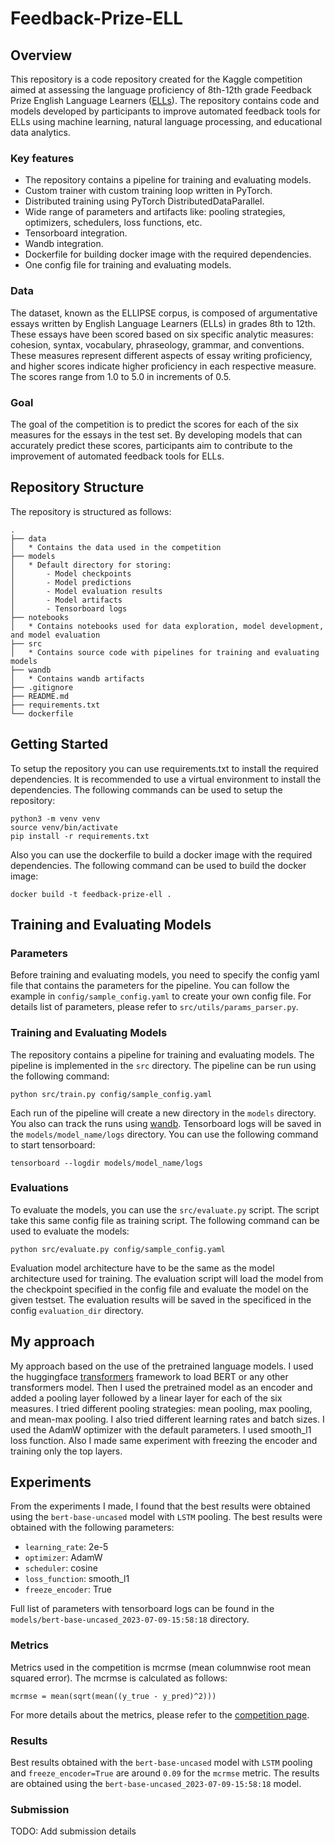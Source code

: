 # Feedback-Prize-ELL

## Overview

This repository is a code repository created for the Kaggle competition aimed at assessing the language proficiency of 8th-12th grade Feedback Prize English Language Learners ([ELLs](https://www.kaggle.com/competitions/feedback-prize-english-language-learning/overview)). The repository contains code and models developed by participants to improve automated feedback tools for ELLs using machine learning, natural language processing, and educational data analytics.

### Key features

- The repository contains a pipeline for training and evaluating models.
- Custom trainer with custom training loop written in PyTorch.
- Distributed training using PyTorch DistributedDataParallel.
- Wide range of parameters and artifacts like: pooling strategies, optimizers, schedulers, loss functions, etc.
- Tensorboard integration.
- Wandb integration.
- Dockerfile for building docker image with the required dependencies.
- One config file for training and evaluating models.

### Data

The dataset, known as the ELLIPSE corpus, is composed of argumentative essays written by English Language Learners (ELLs) in grades 8th to 12th. These essays have been scored based on six specific analytic measures: cohesion, syntax, vocabulary, phraseology, grammar, and conventions. These measures represent different aspects of essay writing proficiency, and higher scores indicate higher proficiency in each respective measure. The scores range from 1.0 to 5.0 in increments of 0.5.

### Goal

The goal of the competition is to predict the scores for each of the six measures for the essays in the test set. By developing models that can accurately predict these scores, participants aim to contribute to the improvement of automated feedback tools for ELLs.

## Repository Structure

The repository is structured as follows:

```
.
├── data
│   * Contains the data used in the competition
├── models
│   * Default directory for storing:
│       - Model checkpoints
│       - Model predictions
│       - Model evaluation results
│       - Model artifacts
│       - Tensorboard logs
├── notebooks
│   * Contains notebooks used for data exploration, model development, and model evaluation
├── src
│   * Contains source code with pipelines for training and evaluating models
├── wandb
│   * Contains wandb artifacts
├── .gitignore
├── README.md
├── requirements.txt
└── dockerfile
```

## Getting Started

To setup the repository you can use requirements.txt to install the required dependencies. It is recommended to use a virtual environment to install the dependencies. The following commands can be used to setup the repository:

```
python3 -m venv venv
source venv/bin/activate
pip install -r requirements.txt
```

Also you can use the dockerfile to build a docker image with the required dependencies. The following command can be used to build the docker image:

```
docker build -t feedback-prize-ell .
```

## Training and Evaluating Models

### Parameters

Before training and evaluating models, you need to specify the config yaml file that contains the parameters for the pipeline. You can follow the example in `config/sample_config.yaml` to create your own config file. For details list of parameters, please refer to `src/utils/params_parser.py`.

### Training and Evaluating Models

The repository contains a pipeline for training and evaluating models. The pipeline is implemented in the `src` directory. The pipeline can be run using the following command:

```
python src/train.py config/sample_config.yaml
```

Each run of the pipeline will create a new directory in the `models` directory. You also can track the runs using [wandb](https://wandb.ai/site). Tensorboard logs will be saved in the `models/model_name/logs` directory. You can use the following command to start tensorboard:
    
```
tensorboard --logdir models/model_name/logs
```

### Evaluations

To evaluate the models, you can use the `src/evaluate.py` script. The script take this same config file as training script. The following command can be used to evaluate the models:

```
python src/evaluate.py config/sample_config.yaml
```

Evaluation model architecture have to be the same as the model architecture used for training. The evaluation script will load the model from the checkpoint specified in the config file and evaluate the model on the given testset. The evaluation results will be saved in the specificed in the config `evaluation_dir` directory.


## My approach

My approach based on the use of the pretrained language models. I used the huggingface [transformers](https://huggingface.co/docs/transformers/index) framework to load BERT or any other transformers model. Then I used the pretrained model as an encoder and added a pooling layer followed by a linear layer for each of the six measures. I tried different pooling strategies: mean pooling, max pooling, and mean-max pooling. I also tried different learning rates and batch sizes. I used the AdamW optimizer with the default parameters. I used smooth_l1 loss function. Also I made same experiment with freezing the encoder and training only the top layers.

## Experiments

From the experiments I made, I found that the best results were obtained using the `bert-base-uncased` model with `LSTM` pooling. The best results were obtained with the following parameters:

- `learning_rate`: 2e-5
- `optimizer`: AdamW
- `scheduler`: cosine
- `loss_function`: smooth_l1
- `freeze_encoder`: True

Full list of parameters with tensorboard logs can be found in the `models/bert-base-uncased_2023-07-09-15:58:18` directory.

### Metrics

Metrics used in the competition is mcrmse (mean columnwise root mean squared error). The mcrmse is calculated as follows:

```
mcrmse = mean(sqrt(mean((y_true - y_pred)^2)))
```

For more details about the metrics, please refer to the [competition page](https://www.kaggle.com/competitions/feedback-prize-english-language-learning/overview/evaluation).

### Results

Best results obtained with the `bert-base-uncased` model with `LSTM` pooling and `freeze_encoder=True` are around `0.09` for the `mcrmse` metric. The results are obtained using the `bert-base-uncased_2023-07-09-15:58:18` model.

### Submission

TODO: Add submission details
